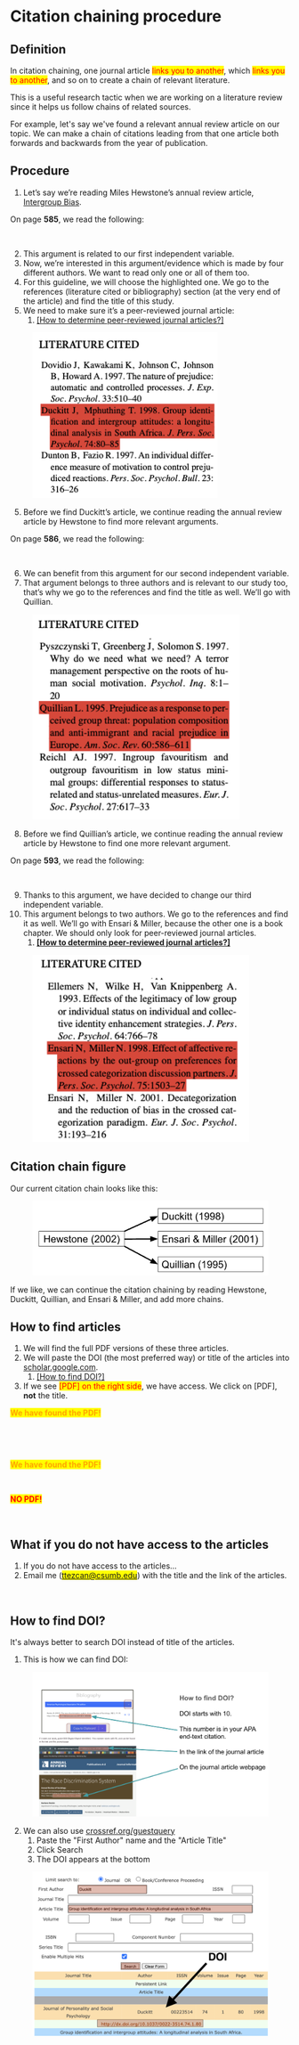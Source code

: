 # Citation chaining procedure

## Definition

In citation chaining, one journal article <mark style="color:red;">links you to another</mark>, which <mark style="color:red;">links you to another</mark>, and so on to create a chain of relevant literature.

This is a useful research tactic when we are working on a literature review since it helps us follow chains of related sources.

For example, let's say we've found a relevant  annual review article on our topic. We can make a chain of citations leading from that one article both forwards and backwards from the year of publication.

## Procedure

1. Let’s say we’re reading Miles Hewstone’s annual review article, [Intergroup Bias](https://drive.google.com/open?id=1jGMCJI9NAs82EjxY-Z9xKV8VGvNh6umx\&usp=drive_fs).&#x20;

On page **585**, we read the following:

<figure><img src="https://lh7-rt.googleusercontent.com/docsz/AD_4nXcqNaiDYk-BOTlNBwl_-bTIQIzAVqY7DIGPeGuUSmZHaGQcwo4V140RBop-Mxhk-nLV8KcdXbhBMcxGjM21CZQ1Kg5a7A1MSjZkaadg5jH35Lzz33X8UMOxJ7A0E27HlisUPuXi1kKCmrpDFD9Q0bU?key=vRZgQ_2KxJIVKIPKReuFqA" alt=""><figcaption></figcaption></figure>

2. This argument is related to our first independent variable.
3. Now, we’re interested in this argument/evidence which is made by four different authors. We want to read only one or all of them too.&#x20;
4. For this guideline, we will choose the highlighted one. We go to the references (literature cited or bibliography) section (at the very end of the article) and find the title of this study.&#x20;
5. We need to make sure it’s a peer-reviewed journal article:
   1. [\[How to determine peer-reviewed journal articles?\]](https://ttezcan.gitbook.io/lect/all-lectures-and-labs/guidelines-and-rubrics/how-to-determine-peer-reviewed-journal-articles)

<figure><img src="../../.gitbook/assets/image (95).png" alt=""><figcaption></figcaption></figure>

5. Before we find Duckitt’s article, we continue reading the annual review article by Hewstone to find more relevant arguments.

On page **586**, we read the following:

<figure><img src="https://lh7-rt.googleusercontent.com/docsz/AD_4nXdOMzFujzXmg0qjC-yhnxv_8L0nFSeT2iTbhhNAAv29guvjlV9StYB9TQEXbFY91bpbavy79EKdbe1uq7fM8L8KyedpWdhsghMZfFgtDsjU2TZVyxMFEWkhMc4rgTVUGQRA-g5qXwutJyAJoA0y4J4?key=vRZgQ_2KxJIVKIPKReuFqA" alt=""><figcaption></figcaption></figure>

6. We can benefit from this argument for our second independent variable.&#x20;
7. That argument belongs to three authors and is relevant to our study too, that’s why we go to the references and find the title as well. We’ll go with Quillian.

<figure><img src="../../.gitbook/assets/image (97).png" alt=""><figcaption></figcaption></figure>

8. Before we find Quillian’s article, we continue reading the annual review article by Hewstone to find one more relevant argument.&#x20;

On page **593**, we read the following:

<figure><img src="https://lh7-rt.googleusercontent.com/docsz/AD_4nXeXah2DINQBGvegCX4KLVTucAmbRpynMVms_4asFO7lTy4rBk9WFr6oab9X1L1_LBwZJYJhtchN70VOMDeuKfVa7hp1c_ei6VBHHsYepWrX7BhlBlDvSIjLqhmUjSu1TKvir6jFRGDcqYYcAraVKEM?key=vRZgQ_2KxJIVKIPKReuFqA" alt=""><figcaption></figcaption></figure>

9. Thanks to this argument, we have decided to change our third independent variable.&#x20;
10. This argument belongs to two authors. We go to the references and find it as well. We’ll go with Ensari & Miller, because the other one is a book chapter. We should only look for peer-reviewed journal articles.&#x20;
    1. [**\[How to determine peer-reviewed journal articles?\]**](https://ttezcan.gitbook.io/lectures/all-lectures-and-labs/guidelines-and-rubrics/how-to-determine-peer-reviewed-journal-articles)

<figure><img src="../../.gitbook/assets/image (96).png" alt=""><figcaption></figcaption></figure>

## Citation chain figure

Our current citation chain looks like this:

<figure><img src="../../.gitbook/assets/image (98).png" alt=""><figcaption></figcaption></figure>

If we like, we can continue the citation chaining by reading Hewstone, Duckitt, Quillian, and Ensari & Miller, and add more chains.

## How to find articles

1. We will find the full PDF versions of these three articles.&#x20;
2. We will paste the DOI (the most preferred way) or title of the articles into [scholar.google.com](http://scholar.google.com).&#x20;
   1. [\[How to find DOI?\]](https://ttezcan.gitbook.io/lectures/all-lectures-and-labs/guidelines-and-rubrics/citation-chaining-procedure#how-to-find-doi)
3. If we see <mark style="color:red;">\[PDF] on the right side</mark>, we have access. We click on \[PDF], **not** the title.

<mark style="color:orange;">**We have found the PDF!**</mark>

<figure><img src="https://lh7-rt.googleusercontent.com/docsz/AD_4nXdazI7ZllBdPb0IlOxOewrBgTTu53N4ku48IxVR7Pc-gCKaxa8dNJtaqe0rjzN1P08NzqJQgNX0I-Q-ktTJfHrXs6xagXShSbr7-ubP_i0LQqQ3JzeE0KHPBg_2tvwsMgwl-LjU5h9-oh0IVgmm_A?key=vRZgQ_2KxJIVKIPKReuFqA" alt=""><figcaption></figcaption></figure>

<figure><img src="https://lh7-rt.googleusercontent.com/docsz/AD_4nXcLk5-MopcBM7ZpFTPshFFAsTu1xyz66H6zEv2eQwz8H5JwyYb35BkG11KXgdN4GU4N5yWM3dR5vCzMXQFmx5_Ubbs2dK-NHEOTHuXmx-n66Bibwiq1Jgkbv8jNkWMi9CfXu3qCw8Nr7GNPAuQSiIU?key=vRZgQ_2KxJIVKIPKReuFqA" alt=""><figcaption></figcaption></figure>

<mark style="color:orange;">**We have found the PDF!**</mark>

<figure><img src="https://lh7-rt.googleusercontent.com/docsz/AD_4nXeeURfOWQgb-O37pMhUuFWaVC-gQVZThVFl042CguxzBVdAimQGiDjsKdHruCzAiuZFX3u_htE8isxzfk9gFTfYrF_lz4Sbbzvka3Ri7Ztrh8ouGGrBgvtUsVmhW2LIhS6IDJDnARizOoEmPMnCQME?key=vRZgQ_2KxJIVKIPKReuFqA" alt=""><figcaption></figcaption></figure>

<mark style="color:red;">**NO PDF!**</mark>

<figure><img src="https://lh7-rt.googleusercontent.com/docsz/AD_4nXfmlJ09EXJSfAGnPbKp0H7gIZm9lApSNhoU1zCKyGnS51k4MTzotEm0ZNUN3rD5MLWfO0QBhD_Ofv5pRH7VasX4reztqA7ZTn4Zlhmm_-eXFu_n8F-Q7rsbqYsA0LBLvnv4L7A-YR8zfG9uB5mw_ug?key=vRZgQ_2KxJIVKIPKReuFqA" alt=""><figcaption></figcaption></figure>

## What if you do not have access to the articles

1. If you do not have access to the articles…&#x20;
2. Email me (<mark style="color:blue;">ttezcan@csumb.edu</mark>) with the title and the link of the articles.

<figure><img src="https://lh7-rt.googleusercontent.com/docsz/AD_4nXc8W4uYtMBQd7efekpkRrE9F4oNx-lONvkAv7Pnhp9rX_7WdxTR3NVpMW7fcgFRsToGL7pvw22gbUyzPiN7WCsWOHMAY0-m0nA5O5MNA5ROZ_ELJAfzXy-6iC8zDODVSUoHtsRNIbhPfOM4IzJSFu8?key=vRZgQ_2KxJIVKIPKReuFqA" alt=""><figcaption></figcaption></figure>

## How to find DOI?

It's always better to search DOI instead of title of the articles.

1. This is how we can find DOI:

<figure><img src="../../.gitbook/assets/image (99).png" alt=""><figcaption></figcaption></figure>

2. We can also use [crossref.org/guestquery](https://www.crossref.org/guestquery/)
   1. Paste the "First Author" name and the "Article Title"
   2. Click Search
   3. The DOI appears at the bottom

<figure><img src="../../.gitbook/assets/image (1) (1).png" alt=""><figcaption></figcaption></figure>

